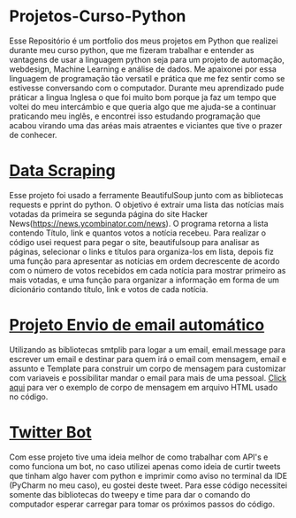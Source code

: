 # Projetos-Curso-Python

  Esse Repositório é um portfolio dos meus projetos em Python que realizei durante meu curso  python, que me fizeram trabalhar e entender  as vantagens de usar a linguagem python seja para um projeto de automação, webdesign, Machine Learning e análise de dados. Me apaixonei por essa linguagem de programação tão versatil e prática que me fez sentir como se estivesse conversando com o computador. Durante meu aprendizado pude práticar a lingua Inglesa o que foi muito bom porque ja faz um tempo que voltei do meu intercámbio e que queria algo que me ajuda-se a continuar praticando meu inglês, e encontrei isso estudando programação que acabou virando uma das aréas mais atraentes e viciantes que tive o prazer de conhecer.

# [Data Scraping](https://github.com/Kaian07/Projetos-Curso-Python/blob/main/data_scraping.py) 

  Esse projeto foi usado a ferramente BeautifulSoup junto com as bibliotecas requests e pprint do python. O objetivo é extrair uma lista das notícias mais votadas da primeira se segunda página do site Hacker News(https://news.ycombinator.com/news).
  O programa retorna a lista contendo Título, link e quantos votos a notícia recebeu.
  Para realizar o código usei request para pegar o site, beautifulsoup para analisar as páginas, selecionar o links e títulos para organiza-los em lista, depois fiz uma função para apresentar as notícias em ordem decrescente de acordo com o número de votos recebidos em cada notícia para mostrar primeiro as mais votadas, e uma função para organizar a informação em forma de um dicionário contando título, link e votos de cada notícia.

# [Projeto Envio de email automático](https://github.com/Kaian07/Projetos-Curso-Python/blob/main/email_sender.py)

  Utilizando as bibliotecas smtplib para logar a um email, email.message para escrever um email e destinar para quem irá o email com mensagem, email e assunto e Template para construir um corpo de mensagem para customizar com variaveis e possibilitar mandar o email para mais de uma pessoal. [Click aqui](https://github.com/Kaian07/Projetos-Curso-Python/blob/main/index.html) para ver o exemplo de corpo de mensagem em arquivo HTML usado no código.

# [Twitter Bot](https://github.com/Kaian07/Projetos-Curso-Python/blob/main/twitter_bot.py)

  Com esse projeto tive uma ideia melhor de como trabalhar com API's e como funciona um bot, no caso utilizei apenas como ideia de curtir tweets que tinham algo haver com python e imprimir como aviso no terminal da IDE (PyCharm no meu caso), eu gostei deste tweet. Para esse código necessitei somente das bibliotecas do tweepy e time para dar o comando do computador esperar carregar para tomar os próximos passos do código.
